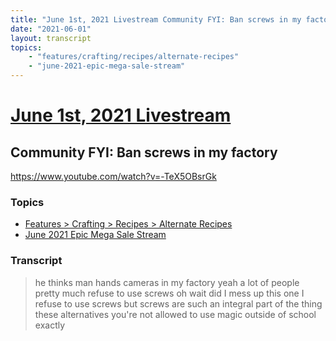 ```yaml
---
title: "June 1st, 2021 Livestream Community FYI: Ban screws in my factory"
date: "2021-06-01"
layout: transcript
topics:
    - "features/crafting/recipes/alternate-recipes"
    - "june-2021-epic-mega-sale-stream"
---
```

# [June 1st, 2021 Livestream](../2021-06-01.md)
## Community FYI: Ban screws in my factory
https://www.youtube.com/watch?v=-TeX5OBsrGk

### Topics
* [Features > Crafting > Recipes > Alternate Recipes](../topics/features/crafting/recipes/alternate-recipes.md)
* [June 2021 Epic Mega Sale Stream](../topics/june-2021-epic-mega-sale-stream.md)

### Transcript

> he thinks man hands cameras in my factory yeah a lot of people pretty much refuse to use screws oh wait did I mess up this one I refuse to use screws but screws are such an integral part of the thing these alternatives you're not allowed to use magic outside of school exactly
